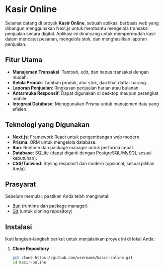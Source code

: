 # Kasir Online

Selamat datang di proyek **Kasir Online**, sebuah aplikasi berbasis web yang dibangun menggunakan Next.js untuk membantu mengelola transaksi penjualan secara digital. Aplikasi ini dirancang untuk mempermudah kasir dalam mencatat pesanan, mengelola stok, dan menghasilkan laporan penjualan.

## Fitur Utama

- **Manajemen Transaksi**: Tambah, edit, dan hapus transaksi dengan mudah.
- **Kelola Produk**: Tambah produk, atur stok, dan lihat daftar barang.
- **Laporan Penjualan**: Ringkasan penjualan harian atau bulanan.
- **Antarmuka Responsif**: Dapat digunakan di desktop maupun perangkat mobile.
- **Integrasi Database**: Menggunakan Prisma untuk manajemen data yang efisien.

## Teknologi yang Digunakan

- **Next.js**: Framework React untuk pengembangan web modern.
- **Prisma**: ORM untuk mengelola database.
- **Bun**: Runtime dan package manager untuk performa cepat.
- **Database**: SQLite (dapat diganti dengan PostgreSQL/MySQL sesuai kebutuhan).
- **CSS/Tailwind**: Styling responsif dan modern (opsional, sesuai pilihan Anda).

## Prasyarat

Sebelum memulai, pastikan Anda telah menginstal:

- [Bun](https://bun.sh/) (runtime dan package manager)
- [Git](https://git-scm.com/) (untuk cloning repository)

## Instalasi

Ikuti langkah-langkah berikut untuk menjalankan proyek ini di lokal Anda:

1. **Clone Repository**
   ```bash
   git clone https://github.com/username/kasir-online.git
   cd kasir-online
   ```
